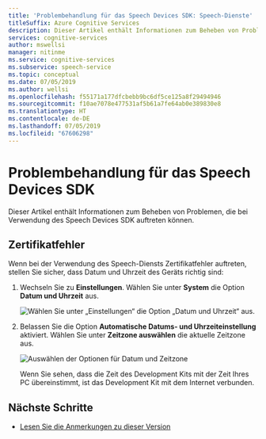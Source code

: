 ```yaml
---
title: 'Problembehandlung für das Speech Devices SDK: Speech-Dienste'
titleSuffix: Azure Cognitive Services
description: Dieser Artikel enthält Informationen zum Beheben von Problemen, die bei Verwendung des Speech Devices SDK auftreten können.
services: cognitive-services
author: mswellsi
manager: nitinme
ms.service: cognitive-services
ms.subservice: speech-service
ms.topic: conceptual
ms.date: 07/05/2019
ms.author: wellsi
ms.openlocfilehash: f55171a177dfcbebb9bc6df5ce125a8f29494946
ms.sourcegitcommit: f10ae7078e477531af5b61a7fe64ab0e389830e8
ms.translationtype: HT
ms.contentlocale: de-DE
ms.lasthandoff: 07/05/2019
ms.locfileid: "67606298"
---
```

# <a name="troubleshoot-the-speech-devices-sdk"></a>Problembehandlung für das Speech Devices SDK

Dieser Artikel enthält Informationen zum Beheben von Problemen, die bei Verwendung des Speech Devices SDK auftreten können.

## <a name="certificate-failures"></a>Zertifikatfehler

Wenn bei der Verwendung des Speech-Diensts Zertifikatfehler auftreten, stellen Sie sicher, dass Datum und Uhrzeit des Geräts richtig sind:

1. Wechseln Sie zu **Einstellungen**. Wählen Sie unter **System** die Option **Datum und Uhrzeit** aus.

    ![Wählen Sie unter „Einstellungen“ die Option „Datum und Uhrzeit“ aus.](media/speech-devices-sdk/qsg-12.png)

1. Belassen Sie die Option **Automatische Datums- und Uhrzeiteinstellung** aktiviert. Wählen Sie unter **Zeitzone auswählen** die aktuelle Zeitzone aus.

    ![Auswählen der Optionen für Datum und Zeitzone](media/speech-devices-sdk/qsg-13.png)

    Wenn Sie sehen, dass die Zeit des Development Kits mit der Zeit Ihres PC übereinstimmt, ist das Development Kit mit dem Internet verbunden.

## <a name="next-steps"></a>Nächste Schritte

* [Lesen Sie die Anmerkungen zu dieser Version](devices-sdk-release-notes.md)
